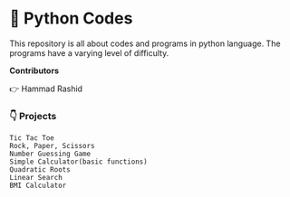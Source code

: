 # :snake: Python Codes

This repository is all about codes and programs in python language. The programs have a varying level of difficulty. 

**Contributors**

   :point_right: Hammad Rashid
    

### 👇 Projects

    Tic Tac Toe
    Rock, Paper, Scissors
    Number Guessing Game
    Simple Calculator(basic functions)
    Quadratic Roots
    Linear Search
    BMI Calculator

